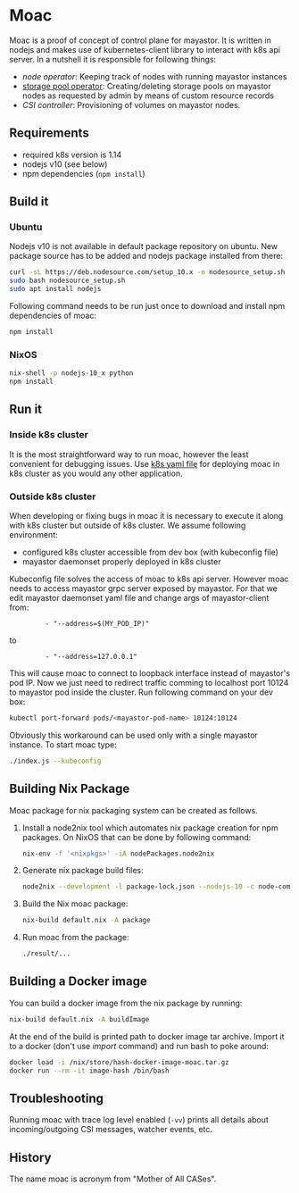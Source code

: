 # Moac

Moac is a proof of concept of control plane for mayastor. It is written
in nodejs and makes use of kubernetes-client library to interact with
k8s api server. In a nutshell it is responsible for following things:

- _node operator_: Keeping track of nodes with running mayastor instances
- [storage pool operator](/doc/pool-operator.md): Creating/deleting storage pools on mayastor nodes as requested by admin by means of custom resource records
- _CSI controller_: Provisioning of volumes on mayastor nodes.

## Requirements

- required k8s version is 1.14
- nodejs v10 (see below)
- npm dependencies (`npm install`)

## Build it

### Ubuntu

Nodejs v10 is not available in default package repository on ubuntu.
New package source has to be added and nodejs package installed from there:

```bash
curl -sL https://deb.nodesource.com/setup_10.x -o nodesource_setup.sh
sudo bash nodesource_setup.sh
sudo apt install nodejs
```

Following command needs to be run just once to download and install npm
dependencies of moac:

```bash
npm install
```

### NixOS

```bash
nix-shell -p nodejs-10_x python
npm install
```

## Run it

### Inside k8s cluster

It is the most straightforward way to run moac, however the least convenient
for debugging issues. Use [k8s yaml file](/deploy/moac-deployment.yaml) for
deploying moac in k8s cluster as you would any other application.

### Outside k8s cluster

When developing or fixing bugs in moac it is necessary to execute it along
with k8s cluster but outside of k8s cluster. We assume following environment:

- configured k8s cluster accessible from dev box (with kubeconfig file)
- mayastor daemonset properly deployed in k8s cluster

Kubeconfig file solves the access of moac to k8s api server. However moac
needs to access mayastor grpc server exposed by mayastor. For that we edit
mayastor daemonset yaml file and change args of mayastor-client from:

```
         - "--address=$(MY_POD_IP)"
```

to

```
         - "--address=127.0.0.1"
```

This will cause moac to connect to loopback interface instead of mayastor's
pod IP. Now we just need to redirect traffic comming to localhost port 10124
to mayastor pod inside the cluster. Run following command on your dev box:

```bash
kubectl port-forward pods/<mayastor-pod-name> 10124:10124
```

Obviously this workaround can be used only with a single mayastor instance.
To start moac type:

```bash
./index.js --kubeconfig
```

## Building Nix Package

Moac package for nix packaging system can be created as follows.

1. Install a node2nix tool which automates nix package creation for npm
   packages. On NixOS that can be done by following command:
   ```bash
   nix-env -f '<nixpkgs>' -iA nodePackages.node2nix
   ```

2. Generate nix package build files:
   ```bash
   node2nix --development -l package-lock.json --nodejs-10 -c node-composition.nix
   ```

3. Build the Nix moac package:
   ```bash
   nix-build default.nix -A package
   ```

4. Run moac from the package:
   ```bash
   ./result/...
   ```

## Building a Docker image

You can build a docker image from the nix package by running:

```bash
nix-build default.nix -A buildImage
```

At the end of the build is printed path to docker image tar archive. Import
it to a docker (don't use *import* command) and run bash to poke around:

```bash
docker load -i /nix/store/hash-docker-image-moac.tar.gz
docker run --rm -it image-hash /bin/bash
```

## Troubleshooting

Running moac with trace log level enabled (`-vv`) prints all details about
incoming/outgoing CSI messages, watcher events, etc.

## History

The name moac is acronym from "Mother of All CASes".
